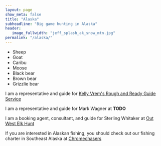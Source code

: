 ```yaml
---
layout: page
show_meta: false
title: "Alaska"
subheadline: "Big game hunting in Alaska"
header:
   image_fullwidth: "jeff_splash_ak_snow_mtn.jpg"
permalink: "/alaska/"
---
```

- Sheep
- Goat
- Caribu
- Moose
- Black bear
- Brown bear
- Grizzlie bear

I am a representative and guide for [Kelly Vrem's Rough and Ready Guide Service](http://alaskahunt.net/)

I am a representative and guide for Mark Wagner at **TODO**

I am a booking agent, consultant, and guide for Sterling Whitaker at [Out West Elk Hunt](http://outwestelkhunt.com)

If you are interested in Alaskan fishing, you should check out our fishing charter in Southeast Alaska at [Chromechasers](http://chromechasers.com)
